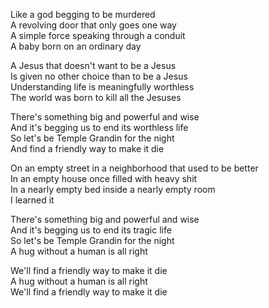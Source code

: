 Like a god begging to be murdered  
A revolving door that only goes one way  
A simple force speaking through a conduit  
A baby born on an ordinary day

A Jesus that doesn't want to be a Jesus  
Is given no other choice than to be a Jesus  
Understanding life is meaningfully worthless  
The world was born to kill all the Jesuses

There's something big and powerful and wise  
And it's begging us to end its worthless life  
So let's be Temple Grandin for the night  
And find a friendly way to make it die

On an empty street in a neighborhood that used to be better  
In an empty house once filled with heavy shit  
In a nearly empty bed inside a nearly empty room  
I learned it

There's something big and powerful and wise  
And it's begging us to end its tragic life  
So let's be Temple Grandin for the night  
A hug without a human is all right

We'll find a friendly way to make it die  
A hug without a human is all right  
We'll find a friendly way to make it die